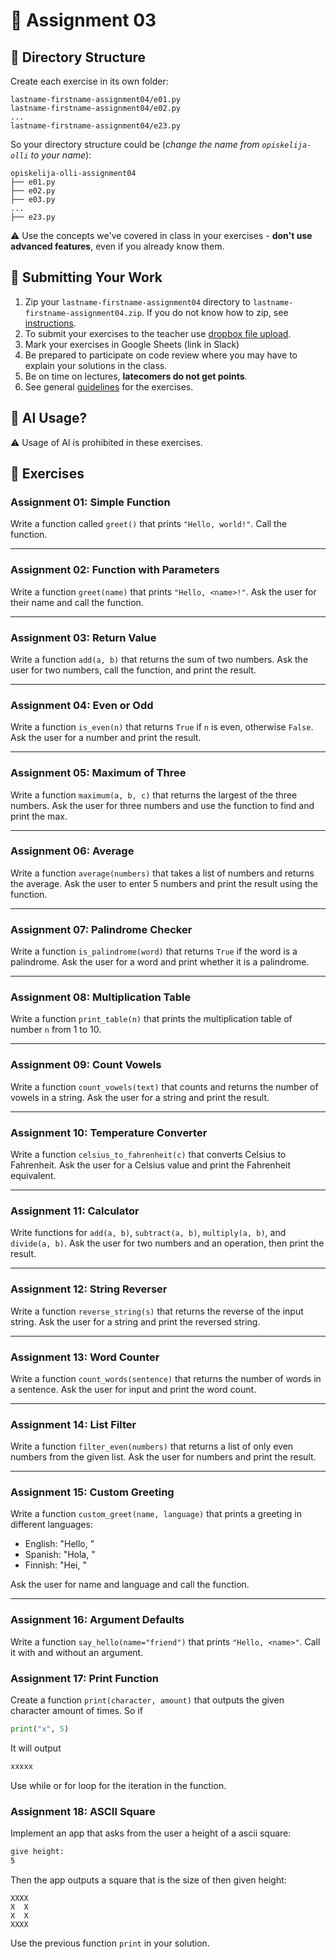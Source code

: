 # 🧪 Assignment 03

## 📁 Directory Structure

Create each exercise in its own folder:

```
lastname-firstname-assignment04/e01.py
lastname-firstname-assignment04/e02.py
...
lastname-firstname-assignment04/e23.py
```

So your directory structure could be (_change the name from `opiskelija-olli` to your name_):

```
opiskelija-olli-assignment04
├── e01.py
├── e02.py
├── e03.py
...
├── e23.py
```

⚠️ Use the concepts we've covered in class in your exercises - **don't use advanced features**, even if you already know them.

## 🚀 Submitting Your Work

1. Zip your `lastname-firstname-assignment04` directory to `lastname-firstname-assignment04.zip`. If you do not know how to zip, see [instructions](https://support.microsoft.com/en-us/windows/.zip-and-unzip-files-8d28fa72-f2f9-712f-67df-f80cf89fd4e5).
2. To submit your exercises to the teacher use [dropbox file upload](https://www.dropbox.com/request/WenoWd5sGzH4f8Fv0hIL).
3. Mark your exercises in Google Sheets (link in Slack)
4. Be prepared to participate on code review where you may have to explain your solutions in the class.
5. Be on time on lectures, **latecomers do not get points**.
6. See general [guidelines](https://github.com/pohjus/common-course-assets/blob/main/exercise-points-guidelines.md) for the exercises.

## 🧠 AI Usage?

⚠️ Usage of AI is prohibited in these exercises.

## 🧩 Exercises

### Assignment 01: Simple Function

Write a function called `greet()` that prints `"Hello, world!"`.
Call the function.

---

### Assignment 02: Function with Parameters

Write a function `greet(name)` that prints `"Hello, <name>!"`.
Ask the user for their name and call the function.

---

### Assignment 03: Return Value

Write a function `add(a, b)` that returns the sum of two numbers.
Ask the user for two numbers, call the function, and print the result.

---

### Assignment 04: Even or Odd

Write a function `is_even(n)` that returns `True` if `n` is even, otherwise `False`.
Ask the user for a number and print the result.

---

### Assignment 05: Maximum of Three

Write a function `maximum(a, b, c)` that returns the largest of the three numbers.
Ask the user for three numbers and use the function to find and print the max.

---

### Assignment 06: Average

Write a function `average(numbers)` that takes a list of numbers and returns the average.
Ask the user to enter 5 numbers and print the result using the function.

---

### Assignment 07: Palindrome Checker

Write a function `is_palindrome(word)` that returns `True` if the word is a palindrome.
Ask the user for a word and print whether it is a palindrome.

---

### Assignment 08: Multiplication Table

Write a function `print_table(n)` that prints the multiplication table of number `n` from 1 to 10.

---

### Assignment 09: Count Vowels

Write a function `count_vowels(text)` that counts and returns the number of vowels in a string.
Ask the user for a string and print the result.

---

### Assignment 10: Temperature Converter

Write a function `celsius_to_fahrenheit(c)` that converts Celsius to Fahrenheit.
Ask the user for a Celsius value and print the Fahrenheit equivalent.

---

### Assignment 11: Calculator

Write functions for `add(a, b)`, `subtract(a, b)`, `multiply(a, b)`, and `divide(a, b)`.
Ask the user for two numbers and an operation, then print the result.

---

### Assignment 12: String Reverser

Write a function `reverse_string(s)` that returns the reverse of the input string.
Ask the user for a string and print the reversed string.

---

### Assignment 13: Word Counter

Write a function `count_words(sentence)` that returns the number of words in a sentence.
Ask the user for input and print the word count.

---

### Assignment 14: List Filter

Write a function `filter_even(numbers)` that returns a list of only even numbers from the given list.
Ask the user for numbers and print the result.

---

### Assignment 15: Custom Greeting

Write a function `custom_greet(name, language)` that prints a greeting in different languages:

- English: "Hello, <name>"
- Spanish: "Hola, <name>"
- Finnish: "Hei, <name>"

Ask the user for name and language and call the function.

---

### Assignment 16: Argument Defaults

Write a function `say_hello(name="friend")` that prints `"Hello, <name>"`.
Call it with and without an argument.

### Assignment 17: Print Function

Create a function `print(character, amount)` that outputs the given character
amount of times. So if

```python
print("x", 5)
```

It will output

```bash
xxxxx
```

Use while or for loop for the iteration in the function.

### Assignment 18: ASCII Square

Implement an app that asks from the user a height of a ascii square:

```bash
give height:
5
```

Then the app outputs a square that is the size of then given height:

```
XXXX
X  X
X  X
XXXX
```

Use the previous function `print` in your solution.
